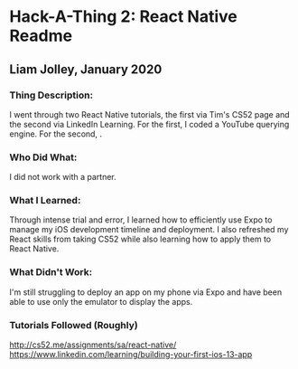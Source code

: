 # Hack-A-Thing 2: React Native Readme
## Liam Jolley, January 2020
### Thing Description:
I went through two React Native tutorials, the first via Tim's CS52 page and the second via LinkedIn Learning. For the first, I coded a YouTube querying engine. For the second, .


### Who Did What:
I did not work with a partner.


### What I Learned:
Through intense trial and error, I learned how to efficiently use Expo to manage my iOS development timeline and deployment. I also refreshed my React skills from taking CS52 while also learning how to apply them to React Native.

### What Didn't Work:
I'm still struggling to deploy an app on my phone via Expo and have been able to use only the emulator to display the apps.

### Tutorials Followed (Roughly)
http://cs52.me/assignments/sa/react-native/
https://www.linkedin.com/learning/building-your-first-ios-13-app